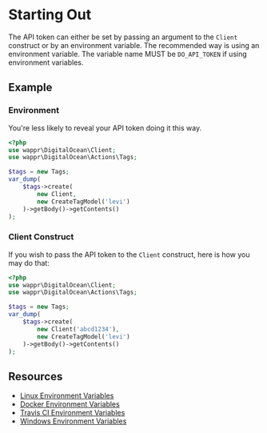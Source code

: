 # Starting Out

The API token can either be set by passing an argument to the `Client` construct or by an environment variable. The
recommended way is using an environment variable. The variable name MUST be `DO_API_TOKEN` if using environment
variables.

## Example

### Environment

You're less likely to reveal your API token doing it this way.

```php
<?php
use wappr\DigitalOcean\Client;
use wappr\DigitalOcean\Actions\Tags;

$tags = new Tags;
var_dump(
    $tags->create(
        new Client,
        new CreateTagModel('levi')
    )->getBody()->getContents()
);
```

### Client Construct

If you wish to pass the API token to the `Client` construct, here is how you may do that:

```php
<?php
use wappr\DigitalOcean\Client;
use wappr\DigitalOcean\Actions\Tags;

$tags = new Tags;
var_dump(
    $tags->create(
        new Client('abcd1234'),
        new CreateTagModel('levi')
    )->getBody()->getContents()
);
```

## Resources

* [Linux Environment Variables](http://unix.stackexchange.com/questions/117467/how-to-permanently-set-environmental-variables)
* [Docker Environment Variables](https://docs.docker.com/compose/environment-variables/)
* [Travis CI Environment Variables](https://docs.travis-ci.com/user/environment-variables/)
* [Windows Environment Variables](https://msdn.microsoft.com/en-us/library/windows/desktop/ms682653(v=vs.85).aspx)
